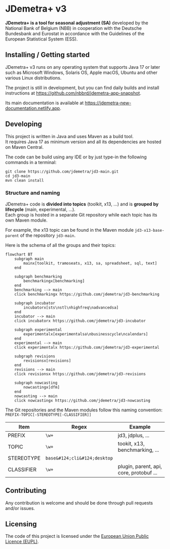 # JDemetra+ v3

**JDemetra+ is a tool for seasonal adjustment (SA)** developed by the National Bank of Belgium (NBB) in cooperation with the Deutsche Bundesbank and Eurostat in accordance with the Guidelines of the European Statistical System (ESS).

## Installing / Getting started

JDemetra+ v3 runs on any operating system that supports Java 17 or later such as Microsoft Windows, Solaris OS, Apple macOS, Ubuntu and other various Linux distributions.

The project is still in development, but you can find daily builds and install instructions at https://github.com/nbbrd/jdemetra-app-snapshot.

Its main documentation is available at https://jdemetra-new-documentation.netlify.app.

## Developing

This project is written in Java and uses Maven as a build tool.  
It requires Java 17 as minimum version and all its dependencies are hosted on Maven Central.

The code can be build using any IDE or by just type-in the following commands in a terminal:
```shell
git clone https://github.com/jdemetra/jd3-main.git
cd jd3-main
mvn clean install
```

### Structure and naming

JDemetra+ code is **divided into topics** (toolkit, x13, ...) and is **grouped by lifecycle** (main, experimental, ...).  
Each group is hosted in a separate Git repository while each topic has its own Maven module.

For example, the x13 topic can be found in the Maven module `jd3-x13-base-parent` of the repository `jd3-main`.

Here is the schema of all the groups and their topics: 

```mermaid
flowchart BT 
    subgraph main
        mainx[toolkit, tramoseats, x13, sa, spreadsheet, sql, text]
    end

    subgraph benchmarking
        benchmarkingx[benchmarking]
    end
    benchmarking --> main
    click benchmarkingx https://github.com/jdemetra/jd3-benchmarking

    subgraph incubator
        incubatorx[sts\nstl\nhighfreq\nadvancedsa]
    end
    incubator --> main
    click incubatorx https://github.com/jdemetra/jd3-incubator

    subgraph experimental
        experimentalx[experimentalsa\nbusinesscycle\ncalendars]
    end
    experimental --> main
    click experimentalx https://github.com/jdemetra/jd3-experimental

    subgraph revisions
        revisionsx[revisions]
    end
    revisions --> main
    click revisionsx https://github.com/jdemetra/jd3-revisions

    subgraph nowcasting
        nowcastingx[dfm]
    end
    nowcasting --> main
    click nowcastingx https://github.com/jdemetra/jd3-nowcasting
```

The Git repositories and the Maven modules follow this naming convention:  
`PREFIX-TOPIC[-STEREOTYPE[-CLASSIFIER]]` 

| Item       | Regex                        | Example                                 |
|------------|------------------------------|-----------------------------------------|
| PREFIX     | `\w+`                        | jd3, jdplus, ...                        |
| TOPIC      | `\w+`                        | tookit, x13, benchmarking, ...          |
| STEREOTYPE | `base&#124;cli&#124;desktop` |                                         |
| CLASSIFIER | `\w+`                        | plugin, parent, api, core, protobuf ... |

## Contributing

Any contribution is welcome and should be done through pull requests and/or issues.

## Licensing

The code of this project is licensed under the [European Union Public Licence (EUPL)](https://joinup.ec.europa.eu/page/eupl-text-11-12).
